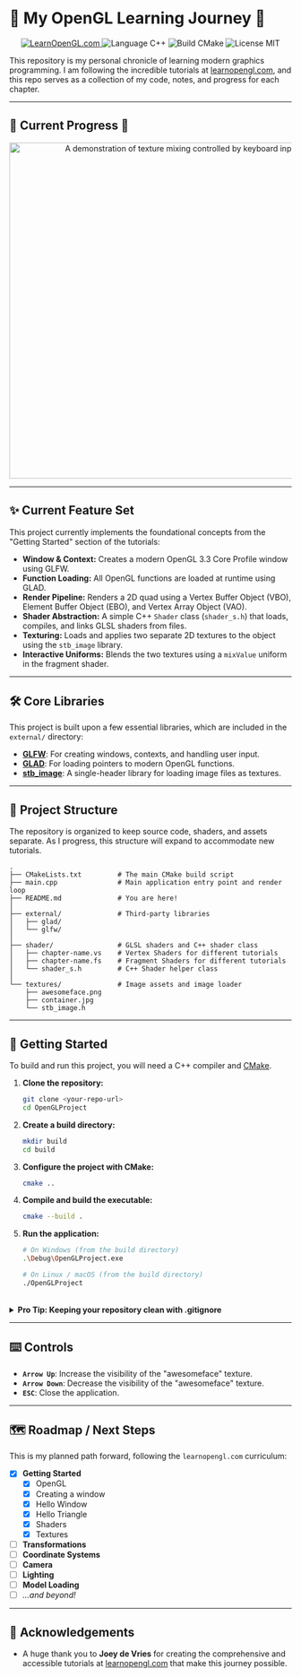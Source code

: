 # 🚀 My OpenGL Learning Journey 🚀

<p align="center">
  <a href="https://learnopengl.com/">
    <img src="https://img.shields.io/badge/Tutorial-LearnOpenGL.com-brightgreen.svg" alt="LearnOpenGL.com">
  </a>
  <img src="https://img.shields.io/badge/Language-C++-blue.svg" alt="Language C++">
  <img src="https://img.shields.io/badge/Build-CMake-orange.svg" alt="Build CMake">
  <img src="https://img.shields.io/badge/License-MIT-green.svg" alt="License MIT">
</p>

This repository is my personal chronicle of learning modern graphics programming. I am following the incredible tutorials at [learnopengl.com](https://learnopengl.com/), and this repo serves as a collection of my code, notes, and progress for each chapter.

---

## 🎥 Current Progress 🎥

<p align="center">
  <img src="awesomeface_anim.gif" alt="A demonstration of texture mixing controlled by keyboard input" width="600"/>
</p>

---

## ✨ Current Feature Set

This project currently implements the foundational concepts from the "Getting Started" section of the tutorials:

*   **Window & Context:** Creates a modern OpenGL 3.3 Core Profile window using GLFW.
*   **Function Loading:** All OpenGL functions are loaded at runtime using GLAD.
*   **Render Pipeline:** Renders a 2D quad using a Vertex Buffer Object (VBO), Element Buffer Object (EBO), and Vertex Array Object (VAO).
*   **Shader Abstraction:** A simple C++ `Shader` class (`shader_s.h`) that loads, compiles, and links GLSL shaders from files.
*   **Texturing:** Loads and applies two separate 2D textures to the object using the `stb_image` library.
*   **Interactive Uniforms:** Blends the two textures using a `mixValue` uniform in the fragment shader.

---

## 🛠️ Core Libraries

This project is built upon a few essential libraries, which are included in the `external/` directory:

*   [**GLFW**](https://www.glfw.org/): For creating windows, contexts, and handling user input.
*   [**GLAD**](https://glad.dav1d.de/): For loading pointers to modern OpenGL functions.
*   [**stb_image**](https://github.com/nothings/stb/blob/master/stb_image.h): A single-header library for loading image files as textures.

---

## 📂 Project Structure

The repository is organized to keep source code, shaders, and assets separate. As I progress, this structure will expand to accommodate new tutorials.

```
.
├── CMakeLists.txt         # The main CMake build script
├── main.cpp               # Main application entry point and render loop
├── README.md              # You are here!
│
├── external/              # Third-party libraries
│   ├── glad/
│   └── glfw/
│
├── shader/                # GLSL shaders and C++ shader class
│   ├── chapter-name.vs    # Vertex Shaders for different tutorials
│   ├── chapter-name.fs    # Fragment Shaders for different tutorials
│   └── shader_s.h         # C++ Shader helper class
│
└── textures/              # Image assets and image loader
    ├── awesomeface.png
    ├── container.jpg
    └── stb_image.h
```

---

## 🚀 Getting Started

To build and run this project, you will need a C++ compiler and [CMake](https://cmake.org/download/).

1.  **Clone the repository:**
    ```sh
    git clone <your-repo-url>
    cd OpenGLProject
    ```

2.  **Create a build directory:**
    ```sh
    mkdir build
    cd build
    ```

3.  **Configure the project with CMake:**
    ```sh
    cmake ..
    ```

4.  **Compile and build the executable:**
    ```sh
    cmake --build .
    ```

5.  **Run the application:**
    ```sh
    # On Windows (from the build directory)
    .\Debug\OpenGLProject.exe

    # On Linux / macOS (from the build directory)
    ./OpenGLProject
    ```
<br>
<details>
<summary><b>Pro Tip: Keeping your repository clean with .gitignore</b></summary>

To prevent build files and IDE-specific folders from being uploaded to your repository, create a file named `.gitignore` in your project's root directory and add the following:

```gitignore
# CMake build files
/build/
/cmake-build-*/

# IDE-specific files
/.idea/
*.iml

# Compiled output
*.exe
*.so
*.dll
*.a
*.lib

# Visual Studio files
.vs/
*.sln
*.vcxproj*
```
</details>

---

## ⌨️ Controls

*   **`Arrow Up`**: Increase the visibility of the "awesomeface" texture.
*   **`Arrow Down`**: Decrease the visibility of the "awesomeface" texture.
*   **`ESC`**: Close the application.

---

## 🗺️ Roadmap / Next Steps

This is my planned path forward, following the `learnopengl.com` curriculum:

- [x] **Getting Started**
    - [x] OpenGL
    - [x] Creating a window
    - [x] Hello Window
    - [x] Hello Triangle
    - [x] Shaders
    - [x] Textures
- [ ] **Transformations**
- [ ] **Coordinate Systems**
- [ ] **Camera**
- [ ] **Lighting**
- [ ] **Model Loading**
- [ ] *...and beyond!*

---

## 🙏 Acknowledgements

*   A huge thank you to **Joey de Vries** for creating the comprehensive and accessible tutorials at [learnopengl.com](https://learnopengl.com/) that make this journey possible.